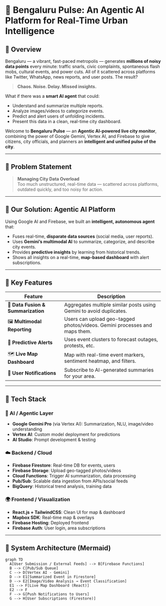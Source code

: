 # 🌆 Bengaluru Pulse: An Agentic AI Platform for Real-Time Urban Intelligence

## 📖 Overview

Bengaluru — a vibrant, fast-paced metropolis — generates **millions of noisy data points** every minute: traffic snarls, civic complaints, spontaneous flash mobs, cultural events, and power cuts. All of it scattered across platforms like Twitter, WhatsApp, news reports, and user posts. The result?

> **Chaos. Noise. Delay. Missed insights.**

What if there was a **smart AI agent** that could:
- Understand and summarize multiple reports.
- Analyze images/videos to categorize events.
- Predict and alert users of unfolding incidents.
- Present this data in a clean, real-time city dashboard.

Welcome to **Bengaluru Pulse** — an **Agentic AI-powered live city monitor**, combining the power of Google Gemini, Vertex AI, and Firebase to give citizens, city officials, and planners an **intelligent and unified pulse of the city**.

---

## 🎯 Problem Statement

> **Managing City Data Overload**  
Too much unstructured, real-time data — scattered across platforms, outdated quickly, and too noisy for action.

---

## 🧠 Our Solution: Agentic AI Platform

Using Google AI and Firebase, we built an **intelligent, autonomous agent** that:

- Fuses real-time, **disparate data sources** (social media, user reports).
- Uses **Gemini’s multimodal AI** to summarize, categorize, and describe city events.
- Provides **predictive insights** by learning from historical trends.
- Shows all insights on a real-time, **map-based dashboard** with alert subscriptions.

---

## 🧩 Key Features

| Feature | Description |
|--------|-------------|
| 🔄 **Data Fusion & Summarization** | Aggregates multiple similar posts using Gemini to avoid duplicates. |
| 🖼️ **Multimodal Reporting** | Users can upload geo-tagged photos/videos. Gemini processes and maps them. |
| 📡 **Predictive Alerts** | Uses event clusters to forecast outages, protests, etc. |
| 🗺️ **Live Map Dashboard** | Map with real-time event markers, sentiment heatmap, and filters. |
| 🔔 **User Notifications** | Subscribe to AI-generated summaries for your area. |

---

## 🔧 Tech Stack

### 🧠 AI / Agentic Layer
- **Google Gemini Pro** (via Vertex AI): Summarization, NLU, image/video understanding
- **Vertex AI**: Custom model deployment for predictions
- **AI Studio**: Prompt development & testing

### ☁️ Backend / Cloud
- **Firebase Firestore**: Real-time DB for events, users
- **Firebase Storage**: Upload geo-tagged photos/videos
- **Cloud Functions**: Trigger AI summarization, data processing
- **Pub/Sub**: Scalable data ingestion from APIs/social feeds
- **BigQuery**: Historical trend analysis, training data

### 🌍 Frontend / Visualization
- **React.js + TailwindCSS**: Clean UI for map & dashboard
- **Mapbox SDK**: Real-time map & overlays
- **Firebase Hosting**: Deployed frontend
- **Firebase Auth**: User login, area subscriptions

---

## 🔁 System Architecture (Mermaid)

```mermaid
graph TD
  A[User Submission / External Feeds] --> B[Firebase Functions]
  B --> C[Pub/Sub Queue]
  C --> D[Vertex AI - Gemini]
  D --> E1[Summarized Event in Firestore]
  D --> E2[Image/Video Analysis → Event Classification]
  E1 --> F[Live Map Dashboard (React)]
  E2 --> F
  F --> G[Push Notifications to Users]
  G --> H[User Subscriptions (Firestore)]
